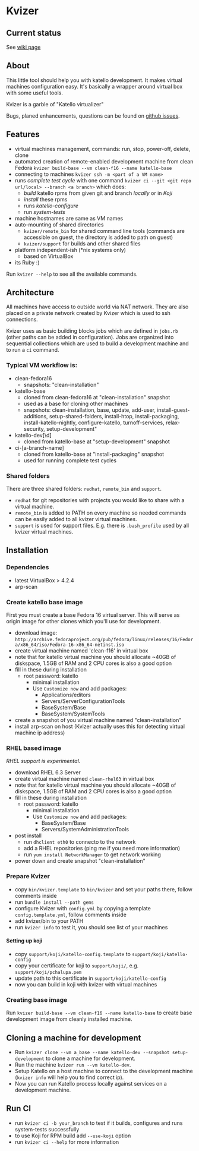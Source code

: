 # Kvizer

## Current status

See [wiki page](https://github.com/pitr-ch/kvizer/wiki)

## About

This little tool should help you with katello development. It makes virtual machines configuration easy. It's basically a wrapper around virtual box with some useful tools.

Kvizer is a garble of "Katello virtualizer"

Bugs, planed enhancements, questions can be found on [github issues](https://github.com/pitr-ch/kvizer/issues).

## Features

-   virtual machines management, commands: run, stop, power-off, delete, clone
-   automated creation of remote-enabled development machine from clean Fedora `kvizer build-base --vm clean-f16 --name katello-base`
-   connecting to machines `kvizer ssh -m <part of a VM name>`
-   runs *complete test cycle* with one command `kvizer ci --git <git repo url/local> --branch <a branch>` which does:
    -   *build* katello rpms from given git and branch *locally* or in *Koji*
    -   *install* these rpms
    -   runs *katello-configure*
    -   run *system-tests*
-   machine hostnames are same as VM names
-   auto-mounting of shared directories
    -   `kvizer/remote_bin` for shared command line tools (commands are accessible on guest, the directory is added to path on guest)
    -   `kvizer/support` for builds and other shared files
-   platform independent-ish (*nix systems only)
    -   based on VirtualBox
-   its Ruby :)

Run `kvizer --help` to see all the available commands.

## Architecture

All machines have access to outside world via NAT network. They are also placed on a private network created by Kvizer which is used to ssh connections.

Kvizer uses as basic building blocks jobs which are defined in `jobs.rb` (other paths can be added in configuration). Jobs are organized into sequential collections which are used to build a development machine and to run a `ci` command.

### Typical VM workflow is:

-   clean-fedora16
    -   snapshots: "clean-installation"
-   katello-base
    -   cloned from clean-fedora16 at "clean-installation" snapshot
    -   used as a base for cloning other machines
    -   snapshots: clean-installation, base, update, add-user, install-guest-additions, setup-shared-folders, install-htop, install-packaging, install-katello-nightly, configure-katello, turnoff-services, relax-security, setup-development"
-   katello-dev[\d]
    -   cloned from katello-base at "setup-development" snapshot
-   ci-[a-branch-name]
    -   cloned from katello-base at "install-packaging" snapshot
    -   used for running complete test cycles

### Shared folders

There are three shared folders: `redhat`, `remote_bin` and `support`.

-   `redhat` for git repositories with projects you would like to share with a virtual machine.
-   `remote_bin` is added to PATH on every machine so needed commands can be easily added to all kvizer virtual machines.
-   `support` is used for support files. E.g. there is `.bash_profile` used by all kvizer virtual machines.

## Installation

### Dependencies

-   latest VirtualBox > 4.2.4
-   arp-scan

### Create katello base image

First you must create a base Fedora 16 virtual server. This will serve as origin image for other clones which you'll use for development.

-   download image: `http://archive.fedoraproject.org/pub/fedora/linux/releases/16/Fedora/x86_64/iso/Fedora-16-x86_64-netinst.iso`
-   create virtual machine named 'clean-f16' in virtual box
-   note that for katello virtual machine you should allocate ~40GB of diskspace, 1.5GB of RAM and 2 CPU cores is also a good option
-   fill in these during installation
    -   root password: katello
        -   minimal installation
        -   Use `Customize now` and add packages:
            -   Applications/editors
            -   Servers/ServerConfigurationTools
            -   BaseSystem/Base
            -   BaseSystem/SystemTools
-   create a snapshot of you virtual machine named "clean-installation"
-   install arp-scan on host (Kvizer actually uses this for detecting virtual machine ip address)

### RHEL based image

_RHEL support is experimental._

-   download RHEL 6.3 Server
-   create virtual machine named `clean-rhel63` in virtual box
-   note that for katello virtual machine you should allocate ~40GB of diskspace, 1.5GB of RAM and 2 CPU cores is also a good option
-   fill in these during installation
    -   root password: katello
        -   minimal installation
        -   Use `Customize now` and add packages:
            -   BaseSystem/Base
            -   Servers/SystemAdministrationTools
-   post install
    -   run `dhclient eth0` to connecto to the network
    -   add a RHEL repositories (ping me if you need more information)
    -   run `yum install NetworkManager` to get network working
-   power down and create snapshot "clean-installation"

### Prepare Kvizer

-   copy `bin/kvizer.template` to `bin/kvizer` and set your paths there, follow comments inside
-   run `bundle install --path gems`
-   configure Kvizer with `config.yml` by copying a template `config.template.yml`, follow comments inside
-   add kvizer/bin to your PATH
-   run `kvizer info` to test it, you should see list of your machines

#### Setting up koji

-   copy `support/koji/katello-config.template` to `support/koji/katello-config`
-   copy your certificate for koji to `support/koji/`, e.g. `support/koji/pchalupa.pem`
-   update path to this certificate in `support/koji/katello-config`
-   now you can build in koji with kvizer with virtual machines

### Creating base image

Run `kvizer build-base --vm clean-f16 --name katello-base` to create base development image from cleanly installed machine.

## Cloning a machine for development

-   Run `kvizer clone --vm a_base --name katello-dev --snapshot setup-development` to clone a machine for development.
-   Run the machine `kvizer run --vm katello-dev`.
-   Setup Katello on a host machine to connect to the development machine (`kvizer info` will help you to find correct ip).
-   Now you can run Katello process locally against services on a development machine.

## Run CI

-   run `kvizer ci -b your_branch` to test if it builds, configures and runs system-tests successfully
-   to use Koji for RPM build add `--use-koji` option
-   run `kvizer ci --help` for more information



